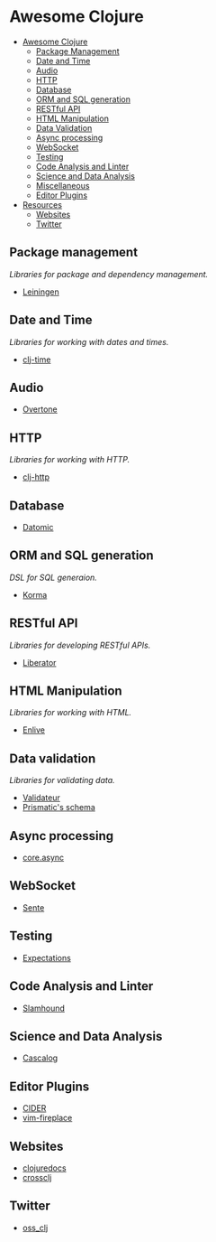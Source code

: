 # Awesome Clojure

- [Awesome Clojure](#awesome-clojure)
  - [Package Management](#package-management)
  - [Date and Time](#date-and-time)
  - [Audio](#audio)
  - [HTTP](#http)
  - [Database](#database)
  - [ORM and SQL generation](#orm-and-sql-generation)
  - [RESTful API](#restful-api)
  - [HTML Manipulation](#html-manipulation)
  - [Data Validation](#data-validation)
  - [Async processing](#async-processing)
  - [WebSocket](#websocket)
  - [Testing](#testing)
  - [Code Analysis and Linter](#code-analysis-and-linter)
  - [Science and Data Analysis](#science-and-data-analysis)
  - [Miscellaneous](#miscellaneous)
  - [Editor Plugins](#editor-plugins)
- [Resources](#resources)
  - [Websites](#websites)
  - [Twitter](#twitter)

## Package management

*Libraries for package and dependency management.*

  * [Leiningen](https://github.com/technomancy/leiningen)

## Date and Time

*Libraries for working with dates and times.*

  * [clj-time](https://github.com/clj-time/clj-time)

## Audio

  * [Overtone](http://overtone.github.io/)

## HTTP

*Libraries for working with HTTP.*

  * [clj-http](https://github.com/dakrone/clj-http)

## Database

  * [Datomic](http://www.datomic.com/)

## ORM and SQL generation

*DSL for SQL generaion.*

  * [Korma](http://sqlkorma.com/)

## RESTful API

*Libraries for developing RESTful APIs.*

  * [Liberator](http://clojure-liberator.github.io/liberator/)

## HTML Manipulation

*Libraries for working with HTML.*

  * [Enlive](https://github.com/cgrand/enlive/wiki)

## Data validation

*Libraries for validating data.*

  * [Validateur](http://clojurevalidations.info/)
  * [Prismatic's schema](http://clojurevalidations.info/)

## Async processing

  * [core.async](https://github.com/clojure/core.async/)

## WebSocket

  * [Sente](https://github.com/ptaoussanis/sente)

## Testing

  * [Expectations](http://jayfields.com/expectations/)

## Code Analysis and Linter

  * [Slamhound](https://github.com/technomancy/slamhound)

## Science and Data Analysis

  * [Cascalog](http://cascalog.org/)

## Editor Plugins

  * [CIDER](https://github.com/clojure-emacs/cider)
  * [vim-fireplace](https://github.com/tpope/vim-fireplace)

## Websites

  * [clojuredocs](http://clojuredocs.org)
  * [crossclj](http://crossclj.info/)

## Twitter

  * [oss_clj](https://twitter.com/oss_clj)

